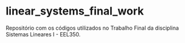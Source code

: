# linear_systems_final_work
Repositório com os códigos utilizados no Trabalho Final da disciplina Sistemas Lineares I - EEL350.
